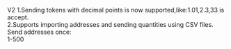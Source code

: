 V2
1.Sending tokens with decimal points is now supported,like:1.01,2.3,33 is accept.<br>
2.Supports importing addresses and sending quantities using CSV files.<br>
Send addresses once:<br>
1-500<br>
